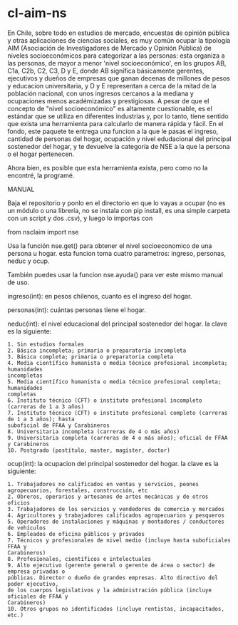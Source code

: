 # cl-aim-ns

En Chile, sobre todo en estudios de mercado, encuestas de opinión pública y otras aplicaciones de ciencias sociales, es muy común ocupar la tipología AIM (Asociación de Investigadores de Mercado y Opinión Pública) de niveles socioeconómicos para categorizar a las personas: esta organiza a las personas, de mayor a menor 'nivel socioeconómico', en los grupos AB, C1a, C2b, C2, C3, D y E, donde AB significa básicamente gerentes, ejecutivos y dueños de empresas que ganan decenas de millones de pesos y educacion universitaria, y D y E representan a cerca de la mitad de la población nacional, con unos ingresos cercanos a la mediana y ocupaciones menos académizadas y prestigiosas. A pesar de que el concepto de "nivel socioeconómico" es altamente cuestionable, es el estándar que se utiliza en diferentes industrias y, por lo tanto, tiene sentido que exista una herramienta para calcularlo de manera rápida y fácil. En el fondo, este paquete te entrega una funcion a la que le pasas el ingreso, cantidad de personas del hogar, ocupación y nivel edudacional del principal sostenedor del hogar, y te devuelve la categoría de NSE a la que la persona o el hogar pertenecen.

Ahora bien, es posible que esta herramienta exista, pero como no la encontré, la programé. 

MANUAL

Baja el repositorio y ponlo en el directorio en que lo vayas a ocupar (no es un módulo o una librería, no se instala con pip install, es una simple carpeta con un script y dos .csv), y luego lo importas con 

  from nsclaim import nse

Usa la función nse.get() para obtener el nivel socioeconomico de una persona u
hogar. esta funcion toma cuatro parametros: ingreso, personas, neduc y ocup.

También puedes usar la funcion nse.ayuda() para ver este mismo manual de uso. 
    
ingreso(int): en pesos chilenos, cuanto es el ingreso del hogar. 
    
personas(int): cuántas personas tiene el hogar.
    
neduc(int): el nivel educacional del principal sostenedor del hogar. la clave es la siguiente:
    
    1. Sin estudios formales
    2. Básica incompleta; primaria o preparatoria incompleta
    3. Básica completa; primaria o preparatoria completa
    4. Media científico humanista o media técnico profesional incompleta; humanidades
    incompletas
    5. Media científico humanista o media técnico profesional completa; humanidades
    completas
    6. Instituto técnico (CFT) o instituto profesional incompleto (carreras de 1 a 3 años)
    7. Instituto técnico (CFT) o instituto profesional completo (carreras de 1 a 3 años); hasta
    suboficial de FFAA y Carabineros
    8. Universitaria incompleta (carreras de 4 o más años)
    9. Universitaria completa (carreras de 4 o más años); oficial de FFAA y Carabineros
    10. Postgrado (postítulo, master, magíster, doctor)

ocup(int): la ocupacion del principal sostenedor del hogar. la clave es la siguiente:

    1. Trabajadores no calificados en ventas y servicios, peones agropecuarios, forestales, construcción, etc
    2. Obreros, operarios y artesanos de artes mecánicas y de otros oficios
    3. Trabajadores de los servicios y vendedores de comercio y mercados
    4. Agricultores y trabajadores calificados agropecuarios y pesqueros
    5. Operadores de instalaciones y máquinas y montadores / conductores de vehículos
    6. Empleados de oficina públicos y privados
    7. Técnicos y profesionales de nivel medio (incluye hasta suboficiales FFAA y
    Carabineros)
    8. Profesionales, científicos e intelectuales
    9. Alto ejecutivo (gerente general o gerente de área o sector) de empresa privadas o
    públicas. Director o dueño de grandes empresas. Alto directivo del poder ejecutivo,
    de los cuerpos legislativos y la administración pública (incluye oficiales de FFAA y
    Carabineros)
    10. Otros grupos no identificados (incluye rentistas, incapacitados, etc.)
